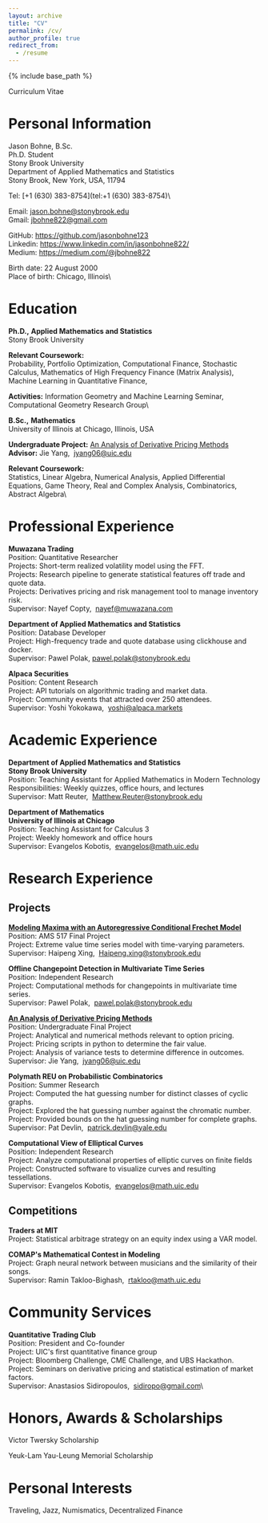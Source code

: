 ```yaml
---
layout: archive
title: "CV"
permalink: /cv/
author_profile: true
redirect_from:
  - /resume
---
```


{% include base_path %}

Curriculum Vitae

Personal Information
====================

Jason Bohne, B.Sc.\
Ph.D. Student\
Stony Brook University\
Department of Applied Mathematics and Statistics\
Stony Brook, New York, USA, 11794

Tel: [+1 (630) 383-8754](tel:+1 (630) 383-8754)\

Email: <jason.bohne@stonybrook.edu>\
Gmail: <jbohne822@gmail.com>

GitHub: <https://github.com/jasonbohne123>\
Linkedin: <https://www.linkedin.com/in/jasonbohne822/>\
Medium: <https://medium.com/@jbohne822>

Birth date: 22 August 2000\
Place of birth: Chicago, Illinois\

Education
=========

**Ph.D.,** **Applied Mathematics and Statistics**\
Stony Brook University

**Relevant Coursework:**\
Probability, Portfolio Optimization, Computational Finance, Stochastic
Calculus, Mathematics of High Frequency Finance (Matrix Analysis),
Machine Learning in Quantitative Finance,

**Activities:** Information Geometry and Machine Learning Seminar,
Computational Geometry Research Group\

**B.Sc.,** **Mathematics**\
University of Illinois at Chicago, Illinois, USA

**Undergraduate Project:** [An Analysis of Derivative Pricing
Methods](https://github.com/jasonbohne123/Derivative_Pricing_Methods)\
**Advisor:** Jie Yang,  <jyang06@uic.edu>

**Relevant Coursework:**\
Statistics, Linear Algebra, Numerical Analysis, Applied Differential
Equations, Game Theory, Real and Complex Analysis, Combinatorics,
Abstract Algebra\

Professional Experience
=======================

**Muwazana Trading**\
Position: Quantitative Researcher\
Projects: Short-term realized volatility model using the FFT.\
Projects: Research pipeline to generate statistical features off trade
and quote data.\
Projects: Derivatives pricing and risk management tool to manage
inventory risk.\
Supervisor: Nayef Copty,  <nayef@muwazana.com>

**Department of Applied Mathematics and Statistics**\
Position: Database Developer\
Project: High-frequency trade and quote database using clickhouse and
docker.\
Supervisor: Pawel Polak, <pawel.polak@stonybrook.edu>

**Alpaca Securities**\
Position: Content Research\
Project: API tutorials on algorithmic trading and market data.\
Project: Community events that attracted over 250 attendees.\
Supervisor: Yoshi Yokokawa,  <yoshi@alpaca.markets>

Academic Experience
===================

**Department of Applied Mathematics and Statistics** \
**Stony Brook University**\
Position: Teaching Assistant for Applied Mathematics in Modern
Technology\
Responsibilities: Weekly quizzes, office hours, and lectures\
Supervisor: Matt Reuter,  [Matthew.Reuter\@stonybrook.edu
](mailto:Matthew.Reuter@stonybrook.edu )

**Department of Mathematics**\
**University of Illinois at Chicago**\
Position: Teaching Assistant for Calculus 3\
Project: Weekly homework and office hours\
Supervisor: Evangelos Kobotis,  <evangelos@math.uic.edu>

Research Experience
===================

Projects
--------

[**Modeling Maxima with an Autoregressive Conditional Frechet Model**
](https://github.com/jasonbohne123/Derivative_Pricing_Methods)\
Position: AMS 517 Final Project\
Project: Extreme value time series model with time-varying parameters.\
Supervisor: Haipeng Xing,  [Haipeng.xing\@stonybrook.edu
](mailto:Haipeng.xing@stonybrook.edu )

**Offline Changepoint Detection in Multivariate Time Series** \
Position: Independent Research\
Project: Computational methods for changepoints in multivariate time
series.\
Supervisor: Pawel Polak,  <pawel.polak@stonybrook.edu>

[**An Analysis of Derivative Pricing
Methods**](https://github.com/jasonbohne123/Derivative_Pricing_Methods)\
Position: Undergraduate Final Project\
Project: Analytical and numerical methods relevant to option pricing.\
Project: Pricing scripts in python to determine the fair value.\
Project: Analysis of variance tests to determine difference in
outcomes.\
Supervisor: Jie Yang,  <jyang06@uic.edu>

**Polymath REU on Probabilistic Combinatorics**\
Position: Summer Research\
Project: Computed the hat guessing number for distinct classes of cyclic
graphs.\
Project: Explored the hat guessing number against the chromatic number.\
Project: Provided bounds on the hat guessing number for complete
graphs.\
Supervisor: Pat Devlin,  <patrick.devlin@yale.edu>

**Computational View of Elliptical Curves** \
Position: Independent Research\
Project: Analyze computational properties of elliptic curves on finite
fields\
Project: Constructed software to visualize curves and resulting
tessellations.\
Supervisor: Evangelos Kobotis,  <evangelos@math.uic.edu>

Competitions
------------

**Traders at MIT** \
Project: Statistical arbitrage strategy on an equity index using a VAR
model.

**COMAP's Mathematical Contest in Modeling** \
Project: Graph neural network between musicians and the similarity of
their songs.\
Supervisor: Ramin Takloo-Bighash,  <rtakloo@math.uic.edu>

Community Services
==================

**Quantitative Trading Club** \
Position: President and Co-founder\
Project: UIC's first quantitative finance group\
Project: Bloomberg Challenge, CME Challenge, and UBS Hackathon.\
Project: Seminars on derivative pricing and statistical estimation of
market factors.\
Supervisor: Anastasios Sidiropoulos,  <sidiropo@gmail.com>\

Honors, Awards & Scholarships
=============================

Victor Twersky Scholarship

Yeuk-Lam Yau-Leung Memorial Scholarship

Personal Interests
==================

Traveling, Jazz, Numismatics, Decentralized Finance
